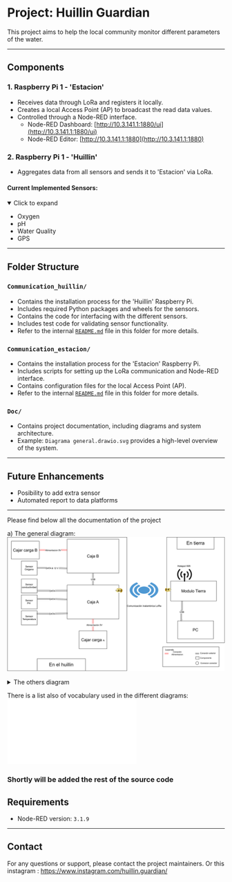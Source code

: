 # Project: Huillin Guardian

This project aims to help the local community monitor different parameters of the water.

---

## Components

### 1. Raspberry Pi 1 - 'Estacion'

- Receives data through LoRa and registers it locally.
- Creates a local Access Point (AP) to broadcast the read data values.
- Controlled through a Node-RED interface.
  - Node-RED Dashboard: [http://10.3.141.1:1880/ui](http://10.3.141.1:1880/ui)
  - Node-RED Editor: [http://10.3.141.1:1880](http://10.3.141.1:1880)

### 2. Raspberry Pi 1 - 'Huillin'

- Aggregates data from all sensors and sends it to 'Estacion' via LoRa.

#### Current Implemented Sensors:

<details open>
<summary>Click to expand</summary>

- Oxygen
- pH
- Water Quality
- GPS

</details>

---

## Folder Structure

### `Communication_huillin/`

- Contains the installation process for the 'Huillin' Raspberry Pi.
- Includes required Python packages and wheels for the sensors.
- Contains the code for interfacing with the different sensors.
- Includes test code for validating sensor functionality.
- Refer to the internal [`README.md`](Communication_huillin/README.md) file in this folder for more details.

### `Communication_estacion/`

- Contains the installation process for the 'Estacion' Raspberry Pi.
- Includes scripts for setting up the LoRa communication and Node-RED interface.
- Contains configuration files for the local Access Point (AP).
- Refer to the internal [`README.md`](Communication_estacion/README.md) file in this folder for more details.

### `Doc/`

- Contains project documentation, including diagrams and system architecture.
- Example: `Diagrama general.drawio.svg` provides a high-level overview of the system.

---

## Future Enhancements


- Posibility to add extra sensor
- Automated report to data platforms

---

Please find below all the documentation of the project


a) The general diagram:
![Diagrama general](Doc/Diagrama_general.drawio.svg)

<details closed>
<summary>
The others diagram
</summary> <br />


b) Caja_A:
![Caja_A](Doc/Caja_A.drawio.svg)


c) Caja_B:
![Caja_B](Doc/Caja_B.drawio.svg)


d) Modulo_Tierra:
![Modulo_Tierra](Doc/Modulo_Tierra.drawio.svg)


e) Caja_Carga_A:
![Caja_Carga_A](Doc/Caja_Carga_A.drawio.svg)


f) Caja_Carga_B:
![Caja_Carga_B](Doc/Caja_Carga_B.drawio.svg)


</details closed>

There is a list also of vocabulary used in the different diagrams:
![List_vocab](Doc/Lista_de_definiciones.md)

### Shortly will be added the rest of the source code


## Requirements

- Node-RED version: `3.1.9`

---

## Contact
For any questions or support, please contact the project maintainers.
Or this instagram : https://www.instagram.com/huillin.guardian/
